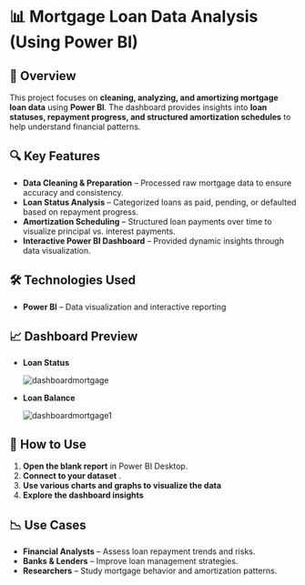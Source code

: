 # 📊 Mortgage Loan Data Analysis (Using Power BI)

## 📌 Overview

This project focuses on **cleaning, analyzing, and amortizing mortgage loan data** using **Power BI**. The dashboard provides insights into **loan statuses, repayment progress, and structured amortization schedules** to help understand financial patterns.

## 🔍 Key Features

- **Data Cleaning & Preparation** – Processed raw mortgage data to ensure accuracy and consistency.
- **Loan Status Analysis** – Categorized loans as paid, pending, or defaulted based on repayment progress.
- **Amortization Scheduling** – Structured loan payments over time to visualize principal vs. interest payments.
- **Interactive Power BI Dashboard** – Provided dynamic insights through data visualization.

## 🛠️ Technologies Used

- **Power BI** – Data visualization and interactive reporting

## 📈 Dashboard Preview

- **Loan Status**
  
   ![dashboardmortgage](https://github.com/user-attachments/assets/068aa414-1410-4cbc-8403-69f99779e19f)
  
- **Loan Balance**
  
    ![dashboardmortgage1](https://github.com/user-attachments/assets/adc78bb5-1b6b-4295-996a-62d6a809790f)



## 🔧 How to Use

1. **Open the blank report** in Power BI Desktop.
2. **Connect to your dataset** .
3. **Use various charts and graphs to visualize the data**
4. **Explore the dashboard insights**

## 📉 Use Cases

- **Financial Analysts** – Assess loan repayment trends and risks.
- **Banks & Lenders** – Improve loan management strategies.
- **Researchers** – Study mortgage behavior and amortization patterns.





